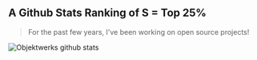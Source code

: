 A Github Stats Ranking of S = Top 25%
-------------------------------------
>For the past few years, I've been working on open source projects!

![Objektwerks github stats](https://github-readme-stats.vercel.app/api?username=objektwerks&show_icons=true&hide_border=true)
